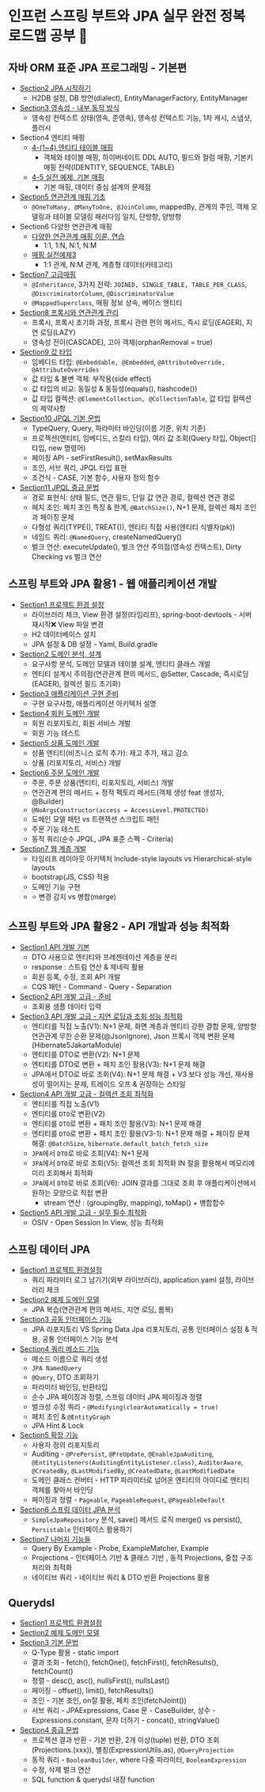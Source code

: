# 인프런 스프링 부트와 JPA 실무 완전 정복 로드맵 공부 💪

## 자바 ORM 표준 JPA 프로그래밍 - 기본편

- [Section2 JPA 시작하기](https://github.com/jeus1998/SpringJPA/tree/main/JPA1/jpastart/Section2%20JPA%20%EC%8B%9C%EC%9E%91%ED%95%98%EA%B8%B0)
  - H2DB 설정, DB 방언(dialect), EntityManagerFactory, EntityManager
- [Section3 영속성 - 내부 동작 방식](https://github.com/jeus1998/SpringJPA/tree/main/JPA1/jpastart/Section3%20%EC%98%81%EC%86%8D%EC%84%B1%20-%20%EB%82%B4%EB%B6%80%20%EB%8F%99%EC%9E%91%20%EB%B0%A9%EC%8B%9D)
  - 영속성 컨텍스트 상태(영속, 준영속), 영속성 컨텍스트 기능, 1차 캐시, 스냅샷, 플러시
- Section4 엔티티 매핑
  - [4-(1~4) 엔티티 테이블 매핑](https://github.com/jeus1998/SpringJPA/tree/main/JPA1/jpastart/Section4%20%EC%97%94%ED%8B%B0%ED%8B%B0%20%EB%A7%A4%ED%95%91)
    - 객체와 테이블 매핑, 하이버네이트 DDL AUTO, 필드와 컬럼 매핑, 기본키 매핑 전략(IDENTITY, SEQUENCE, TABLE)
  - [4-5 실전 예제, 기본 매핑](https://github.com/jeus1998/SpringJPA/tree/main/JPA1/jpashop/Section4%20%EC%97%94%ED%8B%B0%ED%8B%B0%20%EB%A7%A4%ED%95%91)
    - 기본 매핑, 데이터 중심 설계의 문제점
- [Section5 연관관계 매핑 기초](https://github.com/jeus1998/SpringJPA/tree/main/JPA1/jpastart/Section5%20%EC%97%B0%EA%B4%80%EA%B4%80%EA%B3%84%20%EB%A7%A4%ED%95%91%20%EA%B8%B0%EC%B4%88)
    - ``@OneToMany, @ManyToOne, @JoinColumn``, mappedBy, 관계의 주인, 객체 모델링과 테이블 모델링 패러다임 일치, 단방향, 양방향 
- Section6 다양한 연관관계 매핑 
  - [다양한 연관관계 매핑 이론, 연습](https://github.com/jeus1998/SpringJPA/tree/main/JPA1/jpastart/Section6%20%EB%8B%A4%EC%96%91%ED%95%9C%20%EC%97%B0%EA%B4%80%EA%B4%80%EA%B3%84%20%EB%A7%A4%ED%95%91)
    - 1:1, 1:N, N:1, N:M
  - [매핑 실전예제3](https://github.com/jeus1998/SpringJPA/blob/main/JPA1/jpashop/Section6%20%EB%8B%A4%EC%96%91%ED%95%9C%20%EC%97%B0%EA%B4%80%EA%B4%80%EA%B3%84%20%EB%A7%A4%ED%95%91/6-5%20%EC%8B%A4%EC%A0%84%20%EC%98%88%EC%A0%9C3%20-%20%EB%8B%A4%EC%96%91%ED%95%9C%20%EC%97%B0%EA%B4%80%EA%B4%80%EA%B3%84%20%EB%A7%A4%ED%95%91.md)
    - 1:1 관계, N:M 관계, 계층형 데이터(카테고리)
- [Section7 고급매핑](https://github.com/jeus1998/SpringJPA/tree/main/JPA1/jpastart/Section7%20%EA%B3%A0%EA%B8%89%20%EB%A7%A4%ED%95%91)
  - `@Inheritance`, 3가지 전략: `JOINED, SINGLE_TABLE, TABLE_PER_CLASS`, `@DiscriminatorColumn`, `@DiscriminatorValue`
  - `@MappedSuperclass`, 매핑 정보 상속, 베이스 엔티티 
- [Section8 프록시와 연관관계 관리](https://github.com/jeus1998/SpringJPA/tree/main/JPA1/jpastart/Section8%20%ED%94%84%EB%A1%9D%EC%8B%9C%EC%99%80%20%EC%97%B0%EA%B4%80%EA%B4%80%EA%B3%84%20%EA%B4%80%EB%A6%AC)
  - 프록시, 프록시 초기화 과정, 프록시 관련 편의 메서드, 즉시 로딩(EAGER), 지연 로딩(LAZY)
  - 영속성 전이(CASCADE), 고아 객체(orphanRemoval = true)
- [Section9 값 타입](https://github.com/jeus1998/SpringJPA/tree/main/JPA1/jpastart/Section9%20%EA%B0%92%20%ED%83%80%EC%9E%85)
  - 임베디드 타입: `@Embeddable, @Embedded`, `@AttributeOverride, @AttributeOverrides`
  - 값 타입 & 불변 객체: 부작용(side effect)
  - 값 타입의 비교: 동일성 & 동등성(equals(), hashcode())
  - 값 타입 컬렉션: `@ElementCollection, @CollectionTable`, 값 타입 컬렉션의 제약사항
- [Section10 JPQL 기본 문법](https://github.com/jeus1998/SpringJPA/tree/main/JPA1/jpql/Section10%20%EA%B0%9D%EC%B2%B4%EC%A7%80%ED%96%A5%20%EC%BF%BC%EB%A6%AC%20%EC%96%B8%EC%96%B41%20-%20%EA%B8%B0%EB%B3%B8%20%EB%AC%B8%EB%B2%95)
  - TypeQuery, Query, 파라미터 바인딩(이름 기준, 위치 기준)
  - 프로젝션(엔티티, 임베디드, 스칼라 타입), 여러 값 조회(Query 타입, Object[] 타입, new 명령어)
  - 페이징 API - setFirstResult(), setMaxResults
  - 조인, 서브 쿼리, JPQL 타입 표현
  - 조건식 - CASE, 기본 함수, 사용자 정의 함수 
- [Section11 JPQL 중급 문법](https://github.com/jeus1998/SpringJPA/tree/main/JPA1/jpql/Section11%20%EA%B0%9D%EC%B2%B4%EC%A7%80%ED%96%A5%20%EC%BF%BC%EB%A6%AC%20%EC%96%B8%EC%96%B42%20-%20%EC%A4%91%EA%B8%89%20%EB%AC%B8%EB%B2%95)
  - 경로 표현식: 상태 필드, 연관 필드, 단일 값 연관 경로, 컬렉션 연관 경로 
  - 페치 조인: 페치 조인 특징 & 한계, `@BatchSize()`, N+1 문제, 컬렉션 패치 조인과 페이징 문제 
  - 다형성 쿼리(TYPE(), TREAT()), 엔티티 직접 사용(엔티티 식별자(pk))
  - 네임드 쿼리: `@NamedQuery`, createNamedQuery()
  - 벌크 연산: executeUpdate(), 벌크 연산 주의점(영속성 컨텍스트), Dirty Checking vs 벌크 연산  
## 스프링 부트와 JPA 활용1 - 웹 애플리케이션 개발

- [Section1 프로젝트 환경 설정](https://github.com/jeus1998/SpringJPA/tree/main/JPA2/jpashop/Section1%20%ED%94%84%EB%A1%9C%EC%A0%9D%ED%8A%B8%20%ED%99%98%EA%B2%BD%EC%84%A4%EC%A0%95)
  - 라이브러리 체크, View 환경 설정(타임리프), spring-boot-devtools - 서버 재시작❌ View 파일 변경
  - H2 데이터베이스 설치 
  - JPA 설정 & DB 설정 - Yaml, Build.gradle
- [Section2 도메인 분석, 설계](https://github.com/jeus1998/SpringJPA/tree/main/JPA2/jpashop/Section2%20%EB%8F%84%EB%A9%94%EC%9D%B8%20%EB%B6%84%EC%84%9D%20%EC%84%A4%EA%B3%84)
  - 요구사항 분석, 도메인 모델과 테이블 설계, 엔티티 클래스 개발 
  - 엔티티 설계시 주의점(연관관계 편의 메서드, @Setter, Cascade, 즉시로딩(EAGER), 컬렉션 필드 초기화)
- [Section3 애플리케이션 구현 준비](https://github.com/jeus1998/SpringJPA/tree/main/JPA2/jpashop/Section3%20%EC%95%A0%ED%94%8C%EB%A6%AC%EC%BC%80%EC%9D%B4%EC%85%98%20%EA%B5%AC%ED%98%84%20%EC%A4%80%EB%B9%84)
  - 구현 요구사항, 애플리케이션 아키텍처 설명 
- [Section4 회원 도메인 개발](https://github.com/jeus1998/SpringJPA/tree/main/JPA2/jpashop/Section4%20%ED%9A%8C%EC%9B%90%20%EB%8F%84%EB%A9%94%EC%9D%B8%20%EA%B0%9C%EB%B0%9C)
  - 회원 리포지토리, 회원 서비스 개발 
  - 회원 기능 테스트 
- [Section5 상품 도메인 개발](https://github.com/jeus1998/SpringJPA/tree/main/JPA2/jpashop/Section5%20%EC%83%81%ED%92%88%20%EB%8F%84%EB%A9%94%EC%9D%B8%20%EA%B0%9C%EB%B0%9C)
  - 상품 엔티티(비즈니스 로직 추가): 재고 추가, 재고 감소 
  - 상품 (리포지토리, 서비스) 개발 
- [Section6 주문 도메인 개발](https://github.com/jeus1998/SpringJPA/tree/main/JPA2/jpashop/Section6%20%EC%A3%BC%EB%AC%B4%20%EB%8F%84%EB%A9%94%EC%9D%B8%20%EA%B0%9C%EB%B0%9C)
  - 주문, 주문 상품(엔티티, 리포지토리, 서비스) 개발 
  - 연관관계 편의 메서드 + 정적 펙토리 메서드(객체 생성 feat 생성자, @Builder)
  - `@NoArgsConstructor(access = AccessLevel.PROTECTED)`
  - 도메인 모델 패턴 vs 트랜잭션 스크립트 패턴 
  - 주문 기능 테스트 
  - 동적 쿼리(순수 JPQL, JPA 표준 스펙 - Criteria)
- [Section7 웹 계층 개발](https://github.com/jeus1998/SpringJPA/tree/main/JPA2/jpashop/Section7%20%EC%9B%B9%20%EA%B3%84%EC%B8%B5%20%EA%B0%9C%EB%B0%9C)
  - 타임리프 레이아웃 아키텍처 Include-style layouts vs Hierarchical-style layouts
  - bootstrap(JS, CSS) 적용 
  - 도메인 기능 구현 
  - ⭐️ 변경 감지 vs 병합(merge)
## 스프링 부트와 JPA 활용2 - API 개발과 성능 최적화

- [Section1 API 개발 기본](https://github.com/jeus1998/SpringJPA/tree/main/JPA3/jpashop/Section1%20API%20%EA%B0%9C%EB%B0%9C%20%EA%B8%B0%EB%B3%B8)
  - DTO 사용으로 엔티티와 프레젠테이션 계층을 분리 
  - response : 스트림 연산 & 제네릭 활용 
  - 회원 등록, 수정, 조회 API 개발 
  - CQS 패턴 - Command - Query - Separation
- [Section2 API 개발 고급 - 준비](https://github.com/jeus1998/SpringJPA/tree/main/JPA3/jpashop/Section2%20API%20%EA%B0%9C%EB%B0%9C%20%EA%B3%A0%EA%B8%89%20-%20%EC%A4%80%EB%B9%84)
  - 조회용 샘플 데이터 입력 
- [Section3 API 개발 고급 - 지연 로딩과 조회 성능 최적화](https://github.com/jeus1998/SpringJPA/tree/main/JPA3/jpashop/Section3%20API%20%EA%B0%9C%EB%B0%9C%20%EA%B3%A0%EA%B8%89%20-%20%EC%A7%80%EC%97%B0%20%EB%A1%9C%EB%94%A9%EA%B3%BC%20%EC%A1%B0%ED%9A%8C%20%EC%84%B1%EB%8A%A5%20%EC%B5%9C%EC%A0%81%ED%99%94)
  - 엔티티를 직접 노출(V1): N+1 문제, 화면 계층과 엔티티 강한 결합 문제, 양방향 연관관계 무한 순환 문제(@JsonIgnore), Json 프록시 객체 변환 문제(Hibernate5JakartaModule) 
  - 엔티티를 DTO로 변환(V2): N+1 문제 
  - 엔티티를 DTO로 변환 + 패치 조인 활용(V3): N+1 문제 해결 
  - JPA에서 DTO로 바로 조회(V4): N+1 문제 해결 + V3 보다 성능 개선, 재사용성이 떨어지는 문제, 트레이드 오프 & 권장하는 스타일  
- [Section4 API 개발 고급 - 컬렉션 조회 최적화](https://github.com/jeus1998/SpringJPA/tree/main/JPA3/jpashop/Section4%20API%20%EA%B0%9C%EB%B0%9C%20%EA%B3%A0%EA%B8%89%20-%20%EC%BB%AC%EB%A0%89%EC%85%98%20%EC%A1%B0%ED%9A%8C%20%EC%B5%9C%EC%A0%81%ED%99%94)
  - 엔티티를 직접 노출(V1)
  - 엔티티를 `DTO`로 변환(V2)
  - 엔티티를 `DTO`로 변환 + 패치 조인 활용(V3): N+1 문제 해결 
  - 엔티티를 `DTO`로 변환 + 패치 조인 활용(V3-1): N+1 문제 해결 + 페이징 문제 해결: `@BatchSize`, `hibernate.default_batch_fetch_size`
  - `JPA`에서 `DTO`로 바로 조회(V4): N+1 문제 
  - `JPA`에서 `DTO`로 바로 조회(V5): 컬렉션 조회 최적화 IN 절을 활용해서 메모리에 미리 조회해서 최적화 
  - `JPA`에서 `DTO`로 바로 조회(V6): JOIN 결과를 그대로 조회 후 애플리케이션에서 원하는 모양으로 직접 변환
    - stream 연산 : (groupingBy, mapping), toMap() + 병합합수 
- [Section5 API 개발 고급 - 실무 필수 최적화](https://github.com/jeus1998/SpringJPA/tree/main/JPA3/jpashop/Section5%20API%20%EA%B0%9C%EB%B0%9C%20%EA%B3%A0%EA%B8%89%20-%20%EC%8B%A4%EB%AC%B4%20%ED%95%84%EC%88%98%20%EC%B5%9C%EC%A0%81%ED%99%94)
  - OSIV - Open Session In View, 성능 최적화
## 스프링 데이터 JPA

- [Section1 프로젝트 환경설정](https://github.com/jeus1998/SpringJPA/tree/main/JPA4/data-jpa/Section1%20%ED%94%84%EB%A1%9C%EC%A0%9D%ED%8A%B8%20%ED%99%98%EA%B2%BD%EC%84%A4%EC%A0%95)
  - 쿼리 파라미터 로그 남기기(외부 라이브러리), application.yaml 설정, 라이브러리 체크 
- [Section2 예제 도메인 모델](https://github.com/jeus1998/SpringJPA/tree/main/JPA4/data-jpa/Section2%20%EC%98%88%EC%A0%9C%20%EB%8F%84%EB%A9%94%EC%9D%B8%20%EB%AA%A8%EB%8D%B8)
  - JPA 복습(연관관계 편의 메서드, 지연 로딩, 롬복)
- [Section3 공동 인터페이스 기능](https://github.com/jeus1998/SpringJPA/tree/main/JPA4/data-jpa/Section3%20%EA%B3%B5%ED%86%B5%20%EC%9D%B8%ED%84%B0%ED%8E%98%EC%9D%B4%EC%8A%A4%20%EA%B8%B0%EB%8A%A5)
  - JPA 리포지토리 VS Spring Data Jpa 리포지토리, 공통 인터페이스 설정 & 적용, 공통 인터페이스 기능 분석  
- [Section4 쿼리 메소드 기능](https://github.com/jeus1998/SpringJPA/tree/main/JPA4/data-jpa/Section4%20%EC%BF%BC%EB%A6%AC%20%EB%A9%94%EC%86%8C%EB%93%9C%20%EA%B8%B0%EB%8A%A5)
  - 메소드 이름으로 쿼리 생성 
  - `JPA NamedQuery`
  - `@Query`, DTO 조회하기 
  - 파라미터 바인딩, 반환타입 
  - 순수 JPA 페이징과 정렬, 스프링 데이터 JPA 페이징과 정렬 
  - 벌크성 수정 쿼리 - `@Modifying(clearAutomatically = true)`
  - 페치 조인 & `@EntityGraph`
  - JPA Hint & Lock
- [Section5 확장 기능](https://github.com/jeus1998/SpringJPA/tree/main/JPA4/data-jpa/Section5%20%ED%99%95%EC%9E%A5%20%EA%B8%B0%EB%8A%A5)
  - 사용자 정의 리포지토리 
  - Auditing - `@PrePersist`, `@PreUpdate`, `@EnableJpaAuditing`, `@EntityListeners(AuditingEntityListener.class)`, `AuditorAware`,
    `@CreatedBy`, `@LastModifiedBy`, `@CreatedDate`, `@LastModifiedDate`
  - 도메인 클래스 컨버터 - HTTP 파라미터로 넘어온 엔티티의 아이디로 엔티티 객체를 찾아서 바인딩
  - 페이징과 정렬 - `Pageable`, `PageableRequest`, `@PageableDefault`
- [Section6 스프링 데이터 JPA 분석](https://github.com/jeus1998/SpringJPA/tree/main/JPA4/data-jpa/Section6%20%EC%8A%A4%ED%94%84%EB%A7%81%20%EB%8D%B0%EC%9D%B4%ED%84%B0%20JPA%20%EB%B6%84%EC%84%9D)
  - `SimpleJpaRepository` 분석, save() 메서드 로직 merge() vs persist(), `Persistable` 인터페이스 활용하기 
- [Section7 나머지 기능들](https://github.com/jeus1998/SpringJPA/tree/main/JPA4/data-jpa/Section7%20%EB%82%98%EB%A8%B8%EC%A7%80%20%EA%B8%B0%EB%8A%A5%EB%93%A4)
  - Query By Example - Probe, ExampleMatcher, Example
  - Projections - 인터페이스 기반 & 클래스 기반 , 동적 Projections, 중첩 구조 처리와 최적화 
  - 네이티브 쿼리 - 네이티브 쿼리 & DTO 반환 Projections 활용 

## Querydsl

- [Section1 프로젝트 환경설정](https://github.com/jeus1998/SpringJPA/tree/main/JPA5/querydsl/Section1%20%ED%94%84%EB%A1%9C%EC%A0%9D%ED%8A%B8%20%ED%99%98%EA%B2%BD%EC%84%A4%EC%A0%95)
- [Section2 예제 도메인 모델](https://github.com/jeus1998/SpringJPA/tree/main/JPA5/querydsl/Section2%20%EC%98%88%EC%A0%9C%20%EB%8F%84%EB%A9%94%EC%9D%B8%20%EB%AA%A8%EB%8D%B8)
- [Section3 기본 문법](https://github.com/jeus1998/SpringJPA/tree/main/JPA5/querydsl/Section3%20%EA%B8%B0%EB%B3%B8%20%EB%AC%B8%EB%B2%95)
  - Q-Type 활용 - static import  
  - 결과 조회 - fetch(), fetchOne(), fetchFirst(), fetchResults(), fetchCount()
  - 정렬 - desc(), asc(), nullsFirst(), nullsLast()
  - 페이징 - offset(), limit(), fetchResults()
  - 조인 - 기본 조인, on절 활용, 페치 조인(fetchJoint())
  - 서브 쿼리 - JPAExpressions, Case 문 - CaseBuilder, 상수 - Expressions.constant, 문자 더하기 - concat(), stringValue()
- [Section4 중급 문법](https://github.com/jeus1998/SpringJPA/tree/main/JPA5/querydsl/Section4%20%EC%A4%91%EA%B8%89%20%EB%AC%B8%EB%B2%95)
  - 프로젝션 결과 반환 - 기본 반환, 2개 이상(tuple) 반환, DTO 조회(Projections.(xxx)), 별칭(ExpressionUtils.as), `@QueryProjection`
  - 동적 쿼리 - `BooleanBuilder`, where 다중 파라미터, `BooleanExpression`
  - 수정, 삭제 벌크 연산 
  - SQL function & querydsl 내장 function

